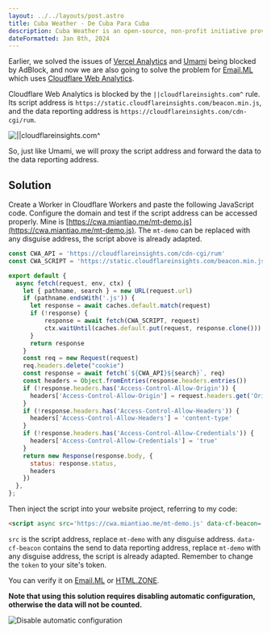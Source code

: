 ```yaml
---
layout: ../../layouts/post.astro
title: Cuba Weather - De Cuba Para Cuba
description: Cuba Weather is an open-source, non-profit initiative providing Cuban residents with easy access to national weather information, using only local data navigation.  
dateFormatted: Jan 8th, 2024
---
```


Earlier, we solved the issues of [Vercel Analytics](https://dev.to/ccbikai/jie-jue-vercel-analytics-bei-adblock-ping-bi-wen-ti-1o21-temp-slug-5601874) and [Umami](https://dev.to/ccbikai/jie-jue-umami-bei-adblock-ping-bi-wen-ti-3kc2-temp-slug-2355567) being blocked by AdBlock, and now we are also going to solve the problem for [Email.ML](https://email.ml/) which uses [Cloudflare Web Analytics](https://www.cloudflare.com/zh-cn/web-analytics/).

Cloudflare Web Analytics is blocked by the `||cloudflareinsights.com^` rule. Its script address is `https://static.cloudflareinsights.com/beacon.min.js`, and the data reporting address is `https://cloudflareinsights.com/cdn-cgi/rum`.

![||cloudflareinsights.com^](https://static.miantiao.me/share/2024/U4WHW7/GtPNhj.png)

So, just like Umami, we will proxy the script address and forward the data to the data reporting address.

## Solution

Create a Worker in Cloudflare Workers and paste the following JavaScript code. Configure the domain and test if the script address can be accessed properly. Mine is [https://cwa.miantiao.me/mt-demo.js](https://cwa.miantiao.me/mt-demo.js). The `mt-demo` can be replaced with any disguise address, the script above is already adapted.

```js
const CWA_API = 'https://cloudflareinsights.com/cdn-cgi/rum'
const CWA_SCRIPT = 'https://static.cloudflareinsights.com/beacon.min.js'

export default {
  async fetch(request, env, ctx) {
    let { pathname, search } = new URL(request.url)
    if (pathname.endsWith('.js')) {
      let response = await caches.default.match(request)
      if (!response) {
          response = await fetch(CWA_SCRIPT, request)
          ctx.waitUntil(caches.default.put(request, response.clone()))
      }
      return response
    }
    const req = new Request(request)
    req.headers.delete("cookie")
    const response = await fetch(`${CWA_API}${search}`, req)
    const headers = Object.fromEntries(response.headers.entries())
    if (!response.headers.has('Access-Control-Allow-Origin')) {
      headers['Access-Control-Allow-Origin'] = request.headers.get('Origin') || '*'
    }
    if (!response.headers.has('Access-Control-Allow-Headers')) {
      headers['Access-Control-Allow-Headers'] = 'content-type'
    }
    if (!response.headers.has('Access-Control-Allow-Credentials')) {
      headers['Access-Control-Allow-Credentials'] = 'true'
    }
    return new Response(response.body, {
      status: response.status,
      headers
    })
  },
};

```

Then inject the script into your website project, referring to my code:

```html
<script async src='https://cwa.miantiao.me/mt-demo.js' data-cf-beacon='{"send":{"to": "https://cwa.miantiao.me/mt-demo"},"token": "5403f4dc926c4e61a757d630b1ec21ad"}'></script>

```

`src` is the script address, replace `mt-demo` with any disguise address. `data-cf-beacon` contains the send to data reporting address, replace `mt-demo` with any disguise address, the script is already adapted. Remember to change the `token` to your site's token.

You can verify it on [Email.ML](https://email.ml/) or [HTML.ZONE](https://html.zone/).

**Note that using this solution requires disabling automatic configuration, otherwise the data will not be counted.**

![Disable automatic configuration](https://static.miantiao.me/share/2024/AnFeat/jqthrz.png)
